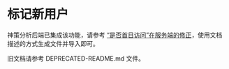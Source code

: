 # 标记新用户

神策分析后端已集成该功能，请参考 [“是否首日访问”在服务端的修正](https://www.sensorsdata.cn/manual/track_installation.html#23-%E6%98%AF%E5%90%A6%E9%A6%96%E6%97%A5%E8%AE%BF%E9%97%AE%E5%9C%A8%E6%9C%8D%E5%8A%A1%E7%AB%AF%E7%9A%84%E4%BF%AE%E6%AD%A3)，使用文档描述的方式生成文件并导入即可。

旧文档请参考 DEPRECATED-README.md 文件。

